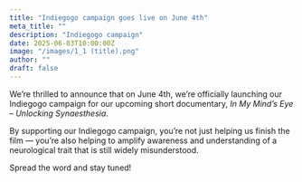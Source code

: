 ```yaml
---
title: "Indiegogo campaign goes live on June 4th"
meta_title: ""
description: "Indiegogo campaign"
date: 2025-06-03T10:00:00Z
image: "/images/1_1 (title).png"
author: ""
draft: false
---
```


We’re thrilled to announce that on June 4th, we’re officially launching our Indiegogo campaign for our upcoming short documentary, *In My Mind’s Eye – Unlocking Synaesthesia*.

By supporting our Indiegogo campaign, you’re not just helping us finish the film — you’re also helping to amplify awareness and understanding of a neurological trait that is still widely misunderstood.

Spread the word and stay tuned!
